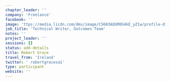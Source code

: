 ```yaml
---
chapter_leader: ''
company: 'Freelance'
facebook: ''
image: 'ttps://media.licdn.com/dms/image/C5603AQGM0G4kE_yZ1w/profile-displayphoto-shrink_800_800/0?e=1531958400&v=beta&t=LzzJwfC1AHkit0R258pcO-In909s_-OZOPtHxmpIeYQ'
job_title: 'Technical Writer, Outcomes Team'
notes: ''
project_leader: ''
sessions: []
status: add-details
title: Robert Grace
travel_from: 'Ireland'
twitter: ' robertgracesa1'
type: participant
website: ''
---
```


<!-- put more details about participant here -->

